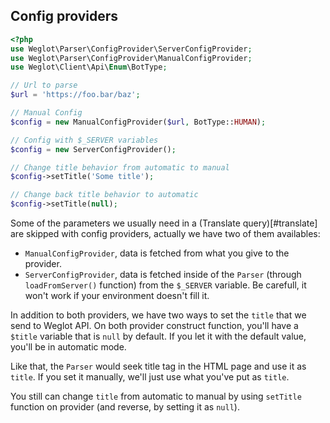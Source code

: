 ## Config providers

```php
<?php
use Weglot\Parser\ConfigProvider\ServerConfigProvider;
use Weglot\Parser\ConfigProvider\ManualConfigProvider;
use Weglot\Client\Api\Enum\BotType;

// Url to parse
$url = 'https://foo.bar/baz';

// Manual Config
$config = new ManualConfigProvider($url, BotType::HUMAN);

// Config with $_SERVER variables
$config = new ServerConfigProvider();

// Change title behavior from automatic to manual
$config->setTitle('Some title');

// Change back title behavior to automatic
$config->setTitle(null);
```

Some of the parameters we usually need in a (Translate query)[#translate] are skipped with config providers, actually we have two of them availables:

- `ManualConfigProvider`, data is fetched from what you give to the provider.
- `ServerConfigProvider`, data is fetched inside of the `Parser` (through `loadFromServer()` function) from the `$_SERVER` variable. Be carefull, it won't work if your environment doesn't fill it.

In addition to both providers, we have two ways to set the `title` that we send to Weglot API.
On both provider construct function, you'll have a `$title` variable that is `null` by default.
If you let it with the default value, you'll be in automatic mode.

Like that, the `Parser` would seek title tag in the HTML page and use it as `title`.
If you set it manually, we'll just use what you've put as `title`.

<aside class="notice">
You still can change <code>title</code> from automatic to manual by using <code>setTitle</code> function on provider (and reverse, by setting it as <code>null</code>).
</aside>